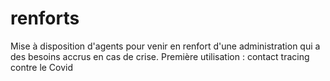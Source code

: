 # renforts
Mise à disposition d'agents pour venir en renfort d'une administration qui a des besoins accrus en cas de crise. Première utilisation : contact tracing contre le Covid
